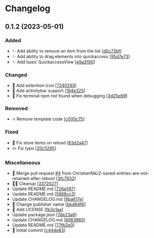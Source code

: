 # Changelog

<a name="0.1.2"></a>
## 0.1.2 (2023-05-01)

### Added

- ✨ Add ability to remove an item from the list [[d0c73bf](https://github.com/ChristianNik/quickaccess/commit/d0c73bfd687aac7abb5e7d9ab233fbd322bed431)]
- ✨ Add ability to drag elements into quickaccess [[95d7e73](https://github.com/ChristianNik/quickaccess/commit/95d7e7344d4cb896e7943371cca21e47011ee889)]
- ✨ Add basic QuickaccessView [[e9a2f90](https://github.com/ChristianNik/quickaccess/commit/e9a2f90e25eb0754efe08d1f2e87a20d4ea6557e)]

### Changed

- 🚸 Add extention icon [[7240293](https://github.com/ChristianNik/quickaccess/commit/7240293e7562fb19a0583d071e61020b77b338d7)]
- 🚸 Add activitybar support [[194e325](https://github.com/ChristianNik/quickaccess/commit/194e325b5f77e3eb7654fd5f0da971c67a28dbd8)]
- 🚨 Fix terminal npm not found when debugging [[3d25e69](https://github.com/ChristianNik/quickaccess/commit/3d25e69161b63af7f8791a54bef2af8d7115d11f)]

### Removed

- 🔥 Remove template code [[c000c75](https://github.com/ChristianNik/quickaccess/commit/c000c75640ff7a46e296c9eba43cf45671dc12e2)]

### Fixed

- 🐛 Fix store items on reload [[83d2a47](https://github.com/ChristianNik/quickaccess/commit/83d2a474bea7c218c32ee970712f005ac1460f0a)]
- ✏️ Fix typo [[20c5295](https://github.com/ChristianNik/quickaccess/commit/20c5295eb8b9ebf4d881c0f221849435ba60f3ef)]

### Miscellaneous

- 🔀 Merge pull request [#4](https://github.com/ChristianNik/quickaccess/issues/4) from ChristianNik/2-saved-entries-are-not-retained-after-reboot [[3fc7932](https://github.com/ChristianNik/quickaccess/commit/3fc79323be1f42eac3e826ed65d6581155f3479c)]
- 🧑‍💻 Cleanup [[3372027](https://github.com/ChristianNik/quickaccess/commit/3372027f842b765ab1d36239c1b6b21a9f26b189)]
-  Update README.md [[726e597](https://github.com/ChristianNik/quickaccess/commit/726e5978907f4acd8ecc7cc6f6edc03fef7f9c9c)]
-  Update README.md [[5968cc3](https://github.com/ChristianNik/quickaccess/commit/5968cc35d9738d360141252db1345b30520d15ae)]
-  Update CHANGELOG.md [[9ba617e](https://github.com/ChristianNik/quickaccess/commit/9ba617e9e367b1dbd902c2c17dfcf62e40ace472)]
- 👥 Change publisher name [[bbd84f6](https://github.com/ChristianNik/quickaccess/commit/bbd84f62fa02f5cfe16d07956757ed05d411a66b)]
- 📄 Add LICENSE [[fb3c1aa](https://github.com/ChristianNik/quickaccess/commit/fb3c1aa0f536b49f9fa09c3827e9adac84517e9b)]
-  Update package.json [[7de23a6](https://github.com/ChristianNik/quickaccess/commit/7de23a6a389ce0253f0bee7a7166d55db0d72e31)]
-  Update CHANGELOG.md [[8063960](https://github.com/ChristianNik/quickaccess/commit/806396011e3b79249c5903d0d427693dff04ee33)]
-  Update README.md [[77fb2e0](https://github.com/ChristianNik/quickaccess/commit/77fb2e04748e517246ec4393523dfa52004f96a7)]
- 🚀 Initial commit [[c44de83](https://github.com/ChristianNik/quickaccess/commit/c44de830150e5a231cf163c90370a0fd06bc5cb2)]



